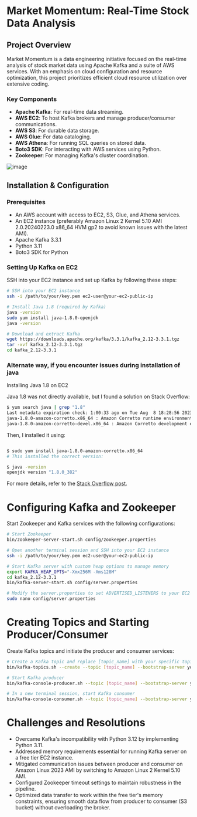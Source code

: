 # Market Momentum: Real-Time Stock Data Analysis

## Project Overview

Market Momentum is a data engineering initiative focused on the real-time analysis of stock market data using Apache Kafka and a suite of AWS services. With an emphasis on cloud configuration and resource optimization, this project prioritizes efficient cloud resource utilization over extensive coding.

### Key Components
- **Apache Kafka**: For real-time data streaming.
- **AWS EC2**: To host Kafka brokers and manage producer/consumer communications.
- **AWS S3**: For durable data storage.
- **AWS Glue**: For data cataloging.
- **AWS Athena**: For running SQL queries on stored data.
- **Boto3 SDK**: For interacting with AWS services using Python.
- **Zookeeper**: For managing Kafka's cluster coordination.

![image](https://github.com/azizbohra17/Market-Momentum-Kafka-Streaming/assets/47524749/9863bf44-f85d-45a0-ac58-5c7f5aa0931d)

## Installation & Configuration

### Prerequisites
- An AWS account with access to EC2, S3, Glue, and Athena services.
- An EC2 instance (preferably Amazon Linux 2 Kernel 5.10 AMI 2.0.20240223.0 x86_64 HVM gp2 to avoid known issues with the latest AMI).
- Apache Kafka 3.3.1
- Python 3.11
- Boto3 SDK for Python

### Setting Up Kafka on EC2
SSH into your EC2 instance and set up Kafka by following these steps:

```bash
# SSH into your EC2 instance
ssh -i /path/to/your/key.pem ec2-user@your-ec2-public-ip

# Install Java 1.8 (required by Kafka)
java -version
sudo yum install java-1.8.0-openjdk
java -version

# Download and extract Kafka
wget https://downloads.apache.org/kafka/3.3.1/kafka_2.12-3.3.1.tgz
tar -xvf kafka_2.12-3.3.1.tgz
cd kafka_2.12-3.3.1
```
### Alternate way, if you encounter issues during installation of java
Installing Java 1.8 on EC2

Java 1.8 was not directly available, but I found a solution on Stack Overflow:

```bash
$ yum search java | grep "1.8"
Last metadata expiration check: 1:00:33 ago on Tue Aug  8 18:28:56 2023.
java-1.8.0-amazon-corretto.x86_64 : Amazon Corretto runtime environment
java-1.8.0-amazon-corretto-devel.x86_64 : Amazon Corretto development environment
```

Then, I installed it using:

```bash

$ sudo yum install java-1.8.0-amazon-corretto.x86_64 
# This installed the correct version:

$ java -version
openjdk version "1.8.0_382"
```
For more details, refer to the [Stack Overflow post](https://stackoverflow.com/questions/76862527/yum-what-java-8-versions-are-available-to-install).


# Configuring Kafka and Zookeeper

Start Zookeeper and Kafka services with the following configurations:

```bash
# Start Zookeeper
bin/zookeeper-server-start.sh config/zookeeper.properties

# Open another terminal session and SSH into your EC2 instance
ssh -i /path/to/your/key.pem ec2-user@your-ec2-public-ip

# Start Kafka server with custom heap options to manage memory
export KAFKA_HEAP_OPTS="-Xmx256M -Xms128M"
cd kafka_2.12-3.3.1
bin/kafka-server-start.sh config/server.properties

# Modify the server.properties to set ADVERTISED_LISTENERS to your EC2 public IP
sudo nano config/server.properties
```

# Creating Topics and Starting Producer/Consumer

Create Kafka topics and initiate the producer and consumer services:

```bash
# Create a Kafka topic and replace [topic_name] with your specific topic name
bin/kafka-topics.sh --create --topic [topic_name] --bootstrap-server your-ec2-public-ip:9092 --replication-factor 1 --partitions 1

# Start Kafka producer
bin/kafka-console-producer.sh --topic [topic_name] --bootstrap-server your-ec2-public-ip:9092

# In a new terminal session, start Kafka consumer
bin/kafka-console-consumer.sh --topic [topic_name] --bootstrap-server your-ec2-public-ip:9092
```

# Challenges and Resolutions

- Overcame Kafka's incompatibility with Python 3.12 by implementing Python 3.11.
- Addressed memory requirements essential for running Kafka server on a free tier EC2 instance.
- Mitigated communication issues between producer and consumer on Amazon Linux 2023 AMI by switching to Amazon Linux 2 Kernel 5.10 AMI.
- Configured Zookeeper timeout settings to maintain robustness in the pipeline.
- Optimized data transfer to work within the free tier's memory constraints, ensuring smooth data flow from producer to consumer (S3 bucket) without overloading the broker.
